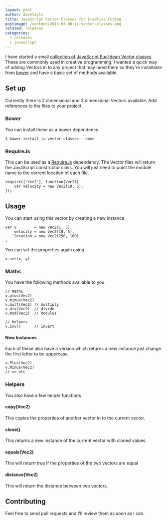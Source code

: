 ```yaml
---
layout: post
author: davetayls
title: JavaScript Vector Classes for Creative Coding
postimage: /content/2013-07-08-js-vector-classes.png
related: releases
categories:
  - releases
  - javascript
---
```



I have started a small [collection of JavaScript Euclidean Vector
classes](https://github.com/davetayls/js-vector-classes). These are
commonly used in creative programming. I wanted a quick way of adding
Vectors in to any project that may need them so they're installable
from [bower](http://bower.io) and have a basic set of methods available.

## Set up

Currently there is 2 dimensional and 3 dimensional Vectors available.
Add references to the files to your project.

### Bower
You can install these as a bower dependency

    $ bower install js-vector-classes --save

### RequireJs

This can be used as a [RequireJs](http://requirejs.org) dependency.
The Vector files will return the JavaScript constructor class. You
will just need to point the module name to the corrent location of
each file.

    require(['Vec2'], function(Vec2){
        var velocity = new Vec2(10, 5);
    });

## Usage

You can start using this vector by creating a new instance:

    var v        = new Vec2(1, 5),
        velocity = new Vec2(10, 5),
        location = new Vec2(250, 100)
    ;

You can set the properties again using

    v.set(x, y)

### Maths

You have the following methods available to you.

    // Maths
    v.plus(Vec2)
    v.minus(Vec2)
    v.mult(Vec2) // multiply
    v.div(Vec2)  // divide
    v.mod(Vec2)  // modulus

    // helpers
    v.inv()      // invert

#### New Instances
Each of these also have a version which returns a new instance just
change the first letter to be uppercase.

    v.Plus(Vec2)
    v.Minus(Vec2)
    // => etc

### Helpers

You also have a few helper functions

#### copy(Vec2)
This copies the properties of another vector in to the current
vector.

#### clone()
This returns a new instance of the current vector with cloned values

#### equals(Vec2)
This will return true if the properties of the two vectors are equal

#### distance(Vec2)
This will return the distance between two vectors.

## Contributing
Feel free to send pull requests and I'll review them as soon as I can.

